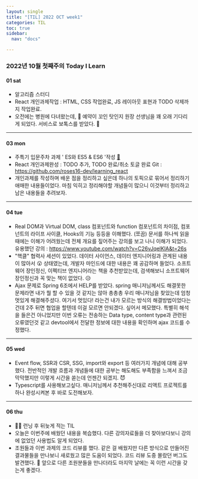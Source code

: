 ```yaml
---
layout: single
title: "[TIL] 2022 OCT week1"
categories: TIL
toc: true
sidebar:
  nav: "docs"

---
```


### 2022년 10월 첫째주의 Today I Learn

#### 01 sat

- 알고리즘 스터디
- React 개인과제작업 : HTML, CSS 작업완료, JS 레이아웃 표현과 TODO 삭제까지 작업완료.
- 오전에는 병원에 다녀왔는데, 💉 예약이 꼬인 탓인지 원장 선생님을 꽤 오래 기다리게 되었다. 서비스로 보톡스를 받았다. 💉

---

#### 03 mon

- 주특기 입문주차 과제 ' ES와 ES5 & ES6  '작성  [📒](/javascript/js-homework)
- React 개인과제완성 : TODO 추가, TODO 완료/취소 토글 완료
  Git : https://github.com/roses16-dev/learning_react
- 개인과제를 작성하며 배운 점을 정리하고 싶은데 하나의 토픽으로 묶어서 정리하기 애매한 내용들이었다. 마침 익히고 정리해야할 개념들이 많으니 이것부터 정리하고 남은 내용들을 추려보자.


---

#### 04 tue

- Real DOM과 Virtual DOM, class 컴포넌트와 function 컴포넌트의 차이점, 컴포넌트의 라이프 사이클, Hooks의 기능 등등을 이해했다. (쪼끔)
  문서를 하나씩 읽을 때에는 이해가 어려웠는데 전체 개요를 짚어주는 강의를 보고 나니 이해가 되었다.
  유용했던 강의 : https://www.youtube.com/watch?v=C26vJqelKlA&t=26s
- "핵클" 협력사 세션이 있었다. 데이터 사이언스, 데이터 엔지니어링과 관계된 내용이 많아서 😮 상태였는데, 개발자 마인드에 대한 내용은 꽤 공감하며 들었다.
  소프트웨어 장인정신, 이펙티브 엔지니어라는 책을 추천받았는데, 검색해보니 소프트웨어 장인정신과 꼭 맞는 책이 없었다. 😥
- Ajax 문제로 Spring 6조에서 HELP를 받았다. spring 매니저님께서도 해결못한 문제라면 내가 뭘 할 수 있을 것 같지는 않아 총총총 우리 매니저님을 찾았는데 엄청 멋있게 해결해주셨다.
  여기서 멋있다! 라는건 내가 모르는 방식의 해결방법이었다는건데 2주 뒤면 협업을 할텐데 이걸 모르면 안되겠다. 싶어서 메모했다. 특별히 해석을 들은건 아니었지만 이번 오류는 전송하는 Data type, content type과 관련된 오류였던것 같고 devtool에서 전달한 정보에 대한 내용을 확인하며 ajax 코드를 수정했다. 

---

#### 05 wed

- Event flow, SSR과 CSR, SSG, import와 export 등 여러가지 개념에 대해 공부했다. 
  전반적인 개발 흐름과 개념들에 대한 공부는 해도해도 부족함을 느껴서 조금 막막했지만 이렇게 시간을 쏟는데 언젠간 되겠지. 😈
- Typescript를 사용해보고싶다. 매니저님께서 추천해주신대로 리액트 프로젝트를 하나 완성시켜본 후 바로 도전해보자.

---

#### 06 thu

- 🏃‍♀️ 런닝 후 뒤늦게 적는 TIL
- 오늘은 이번주에 배웠던 내용을 복습했다. 다른 강의자료들을 더 찾아보다보니 강의에 없었던 사용법도 알게 되었다. 
- 조원들과 이번 과제의 코드 리뷰를 했다. 같은 걸 배웠지만 다른 방식으로 만들어진 결과물들을 만나보니 새로웠고 많은 도움이 되었다. 코드 리뷰 도중 몰랐던 버그도 발견했다. 👾 앞으로 다른 조원분들을 만나더라도 마지막 날에는 꼭 이런 시간을 갖는게 좋겠다.
